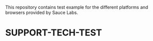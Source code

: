 This repository contains test example for the different platforms and browsers provided by Sauce Labs.
# SUPPORT-TECH-TEST
